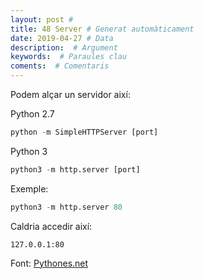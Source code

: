 ```yaml
---
layout: post #
title: 48 Server # Generat automàticament
date: 2019-04-27 # Data
description:  # Argument
keywords:  # Paraules clau
coments:  # Comentaris
---
```


Podem alçar un servidor així:

Python 2.7

```python
python -m SimpleHTTPServer [port]
```

Python 3

```python
python3 -m http.server [port]
```

Exemple:

```python
python3 -m http.server 80
```

Caldria accedir així:

```
127.0.0.1:80
```

Font: [Pythones.net](https://pythones.net/crear-servidor-python-http/#Montando_el_servidor)
